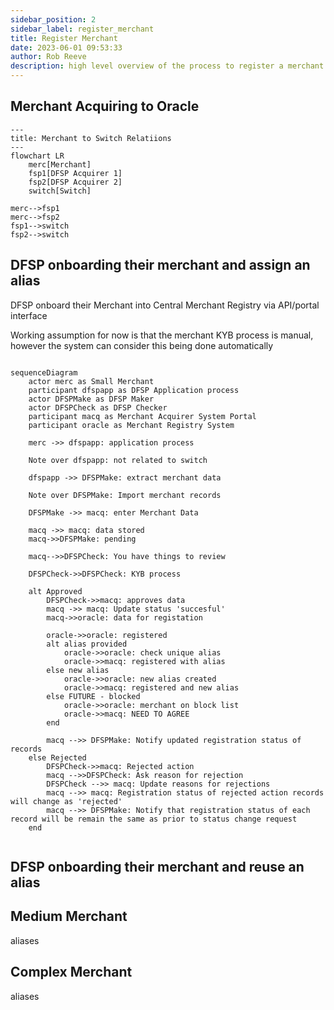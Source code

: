 ```yaml
---  
sidebar_position: 2  
sidebar_label: register_merchant
title: Register Merchant
date: 2023-06-01 09:53:33
author: Rob Reeve
description: high level overview of the process to register a merchant
---  
```


## Merchant Acquiring to Oracle

```mermaid
---
title: Merchant to Switch Relatiions
---
flowchart LR
    merc[Merchant]
    fsp1[DFSP Acquirer 1]
    fsp2[DFSP Acquirer 2]
    switch[Switch]

merc-->fsp1
merc-->fsp2
fsp1-->switch
fsp2-->switch

```

## DFSP onboarding their merchant and assign an alias  

DFSP onboard their Merchant into Central Merchant Registry via API/portal interface

Working assumption for now is that the merchant KYB process is manual, however the system can consider this being done automatically

```mermaid

sequenceDiagram
    actor merc as Small Merchant
    participant dfspapp as DFSP Application process
    actor DFSPMake as DFSP Maker
    actor DFSPCheck as DFSP Checker
    participant macq as Merchant Acquirer System Portal
    participant oracle as Merchant Registry System

    merc ->> dfspapp: application process 
    
    Note over dfspapp: not related to switch

    dfspapp ->> DFSPMake: extract merchant data

    Note over DFSPMake: Import merchant records

    DFSPMake ->> macq: enter Merchant Data

    macq ->> macq: data stored
    macq->>DFSPMake: pending

    macq-->>DFSPCheck: You have things to review

    DFSPCheck->>DFSPCheck: KYB process

    alt Approved
        DFSPCheck->>macq: approves data
        macq ->> macq: Update status 'succesful'
        macq->>oracle: data for registation

        oracle->>oracle: registered
        alt alias provided
            oracle->>oracle: check unique alias
            oracle->>macq: registered with alias
        else new alias
            oracle->>oracle: new alias created
            oracle->>macq: registered and new alias
        else FUTURE - blocked
            oracle->>oracle: merchant on block list
            oracle->>macq: NEED TO AGREE
        end

        macq -->> DFSPMake: Notify updated registration status of records
    else Rejected
        DFSPCheck->>macq: Rejected action
        macq -->>DFSPCheck: Ask reason for rejection
        DFSPCheck -->> macq: Update reasons for rejections
        macq -->> macq: Registration status of rejected action records will change as 'rejected'
        macq -->> DFSPMake: Notify that registration status of each record will be remain the same as prior to status change request    
    end
    
```

## DFSP onboarding their merchant and reuse an alias  

## Medium Merchant

aliases

## Complex Merchant

aliases

